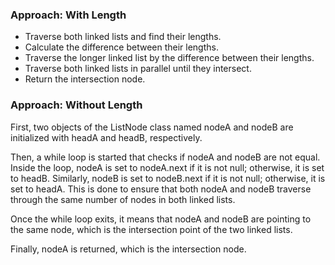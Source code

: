 ### Approach: With Length

* Traverse both linked lists and find their lengths.
* Calculate the difference between their lengths.
* Traverse the longer linked list by the difference between their lengths.
* Traverse both linked lists in parallel until they intersect.
* Return the intersection node.

### Approach: Without Length

First, two objects of the ListNode class named nodeA and nodeB are initialized with headA and headB, respectively.

Then, a while loop is started that checks if nodeA and nodeB are not equal. Inside the loop, nodeA is set to nodeA.next if it is not null; otherwise, it is set to headB. Similarly, nodeB is set to nodeB.next if it is not null; otherwise, it is set to headA. This is done to ensure that both nodeA and nodeB traverse through the same number of nodes in both linked lists.

Once the while loop exits, it means that nodeA and nodeB are pointing to the same node, which is the intersection point of the two linked lists.

Finally, nodeA is returned, which is the intersection node.